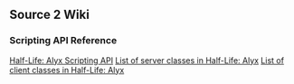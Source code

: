 ## Source 2 Wiki

### Scripting API Reference

[Half-Life: Alyx Scripting API](scripting/hla/Half-Life-Alyx-Script-API.md)
[List of server classes in Half-Life: Alyx](classes/hla/server_classes.md)
[List of client classes in Half-Life: Alyx](classes/hla/client_classes.md)
